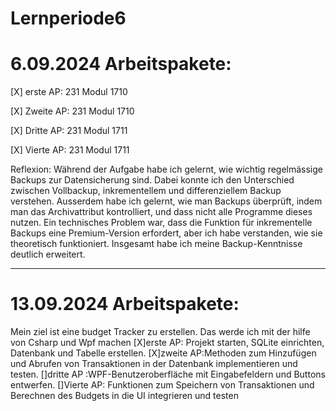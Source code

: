 # Lernperiode6

# 6.09.2024 Arbeitspakete:
[X] erste AP: 231 Modul 1710

[X] Zweite AP: 231 Modul 1710

[X] Dritte AP: 231 Modul 1711

[X] Vierte AP: 231 Modul 1711

Reflexion: Während der Aufgabe habe ich gelernt, wie wichtig regelmässige Backups zur Datensicherung sind. Dabei konnte ich den Unterschied zwischen Vollbackup, inkrementellem und differenziellem Backup verstehen. Ausserdem habe ich gelernt, wie man Backups überprüft, indem man das Archivattribut kontrolliert, und dass nicht alle Programme dieses nutzen. Ein technisches Problem war, dass die Funktion für inkrementelle Backups eine Premium-Version erfordert, aber ich habe verstanden, wie sie theoretisch funktioniert. Insgesamt habe ich meine Backup-Kenntnisse deutlich erweitert.

---
# 13.09.2024 Arbeitspakete:
Mein ziel ist eine budget Tracker zu erstellen. Das werde ich mit der hilfe von Csharp und Wpf machen
[X]erste AP: Projekt starten, SQLite einrichten, Datenbank und Tabelle erstellen.
[X]zweite AP:Methoden zum Hinzufügen und Abrufen von Transaktionen in der Datenbank implementieren und testen.
[]dritte AP :WPF-Benutzeroberfläche mit Eingabefeldern und Buttons entwerfen.
[]Vierte AP: Funktionen zum Speichern von Transaktionen und Berechnen des Budgets in die UI integrieren und testen




